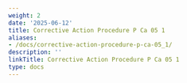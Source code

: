 ```yaml
---
weight: 2
date: '2025-06-12'
title: Corrective Action Procedure P Ca 05 1
aliases:
- /docs/corrective-action-procedure-p-ca-05_1/
description: ''
linkTitle: Corrective Action Procedure P Ca 05 1
type: docs
---
```


